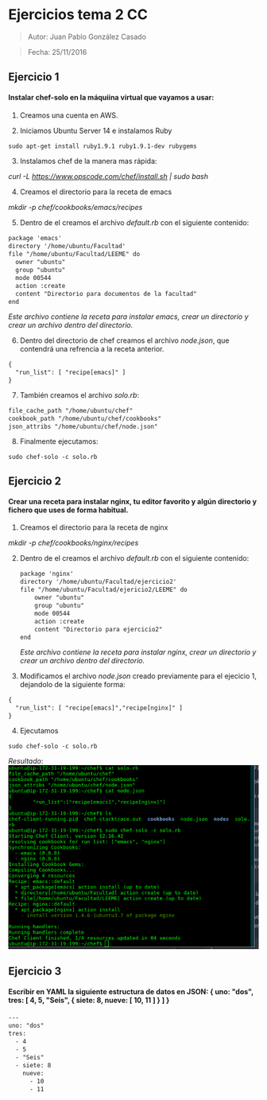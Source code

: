 # Ejercicios tema 2 CC

>Autor: Juan Pablo González Casado

>Fecha: 25/11/2016

## Ejercicio 1
#### Instalar chef-solo en la máquiina virtual que vayamos a usar:

1. Creamos una cuenta en AWS.

2. Iniciamos Ubuntu Server 14 e instalamos Ruby
  ```
  sudo apt-get install ruby1.9.1 ruby1.9.1-dev rubygems
  ```

3. Instalamos chef de la manera mas rápida:

  *curl -L https://www.opscode.com/chef/install.sh | sudo bash*

4. Creamos el directorio para la receta de emacs

  *mkdir -p chef/cookbooks/emacs/recipes*

5. Dentro de el creamos el archivo *default.rb* con el siguiente contenido:

  ```
  package 'emacs'
  directory '/home/ubuntu/Facultad'
  file "/home/ubuntu/Facultad/LEEME" do
  	owner "ubuntu"
  	group "ubuntu"
  	mode 00544
  	action :create
  	content "Directorio para documentos de la facultad"
  end
  ```
  *Este archivo contiene la receta para instalar emacs, crear un directorio y crear un archivo dentro del directorio.*

6. Dentro del directorio de chef creamos el archivo *node.json*, que contendrá una refrencia a la receta anterior.

  ```
  {
	"run_list": [ "recipe[emacs]" ]
  }
  ```
7. También creamos el archivo *solo.rb*:

  ```
  file_cache_path "/home/ubuntu/chef"
  cookbook_path "/home/ubuntu/chef/cookbooks"
  json_attribs "/home/ubuntu/chef/node.json"
  ```
8. Finalmente ejecutamos:

  ```
  sudo chef-solo -c solo.rb
  ```

## Ejercicio 2
#### Crear una receta para instalar nginx, tu editor favorito y algún directorio y fichero que uses de forma habitual.

1. Creamos el directorio para la receta de nginx

  *mkdir -p chef/cookbooks/nginx/recipes*

2. Dentro de el creamos el archivo *default.rb* con el siguiente contenido:

    ```
    package 'nginx'
    directory '/home/ubuntu/Facultad/ejercicio2'
    file "/home/ubuntu/Facultad/ejericio2/LEEME" do
    	owner "ubuntu"
    	group "ubuntu"
    	mode 00544
    	action :create
    	content "Directorio para ejercicio2"
    end
    ```
    *Este archivo contiene la receta para instalar nginx, crear un directorio y crear un archivo dentro del directorio.*

3. Modificamos el archivo *node.json* creado previamente para el ejecicio 1, dejandolo de la siguiente forma:

  ```
  {
	"run_list": [ "recipe[emacs]","recipe[nginx]" ]
  }
  ```
4. Ejecutamos

  ```
  sudo chef-solo -c solo.rb
  ```
  *Resultado*:
![alt text](nginx.png "Instalación de nginx con receta chef")

## Ejercicio 3

#### Escribir en YAML la siguiente estructura de datos en JSON: { uno: "dos", tres: [ 4, 5, "Seis", { siete: 8, nueve: [ 10, 11 ] } ] }

```
---
uno: "dos"
tres:
  - 4
  - 5
  - "Seis"
  - siete: 8
    nueve:
      - 10
      - 11
```

